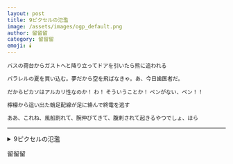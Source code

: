 ```yaml
---
layout: post
title: 9ピクセルの氾濫
image: /assets/images/ogp_default.png
author: 留留留
category: 留留留
emoji: 🕯️
---
```


<div class="tanka-area" style="font-size: 88%;"><div class="tanka">
<p>バスの荷台からガストへと降り立ってドアを引いたら熊に追われる</p>
<p>パラレルの夏を買い込む。夢だから空を飛ばなきゃ。あ、今日歯医者だ。</p>
<p>だからピカソはアルカリ性なのか！&emsp14;わ！&emsp14;そういうことか！&emsp14;ペンがない、ペン！！</p>
<p>檸檬から這い出た蛸足配線が足に絡んで終電を逃す</p>
<p>ああ、これね、風船割れて、腕伸びてきて、腹刺されて起きるやつでしょ、ほら</p></div></div>

---

<details><summary>9ピクセルの氾濫</summary>
バスの荷台からガストへと降り立ってドアを引いたら熊に追われる<br />
パラレルの夏を買い込む。夢だから空を飛ばなきゃ。あ、今日歯医者だ。<br />
だからピカソはアルカリ性なのか！&emsp14;わ！&emsp14;そういうことか！&emsp14;ペンがない、ペン！！<br />
檸檬から這い出た蛸足配線が足に絡んで終電を逃す<br />
ああ、これね、風船割れて、腕伸びてきて、腹刺されて起きるやつでしょ、ほら<br />
<br />
</details>

留留留
